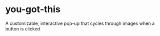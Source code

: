 # you-got-this
A customizable, interactive pop-up that cycles through images when a button is clicked
